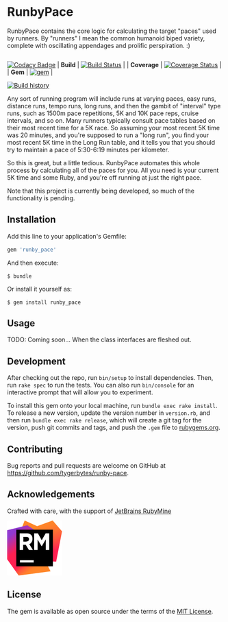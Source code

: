 # RunbyPace

RunbyPace contains the core logic for calculating the target "paces" used by runners. By "runners" I mean  the common
 humanoid biped variety, complete with oscillating appendages and prolific perspiration. :)

| | |
| --- | --- |
[![Codacy Badge](https://api.codacy.com/project/badge/Grade/7c228c8601ff4eeb9dfe0f6c60867f25)](https://www.codacy.com/app/tygerbytes/runby-pace?utm_source=github.com&utm_medium=referral&utm_content=tygerbytes/runby-pace&utm_campaign=badger)
| **Build** | [![Build Status](https://travis-ci.org/tygerbytes/runby-pace.svg?branch=master)](https://travis-ci.org/tygerbytes/runby-pace) |
| **Coverage** | [![Coverage Status](https://coveralls.io/repos/github/tygerbytes/runby-pace/badge.svg?branch=master)](https://coveralls.io/github/tygerbytes/runby-pace?branch=master) |
| **Gem** | [![gem](https://img.shields.io/gem/v/runby_pace.svg)](https://rubygems.org/gems/runby_pace) |

[![Build history](https://buildstats.info/travisci/chart/tygerbytes/runby-pace)](https://travis-ci.org/tygerbytes/runby-pace/builds)

Any sort of running program will include runs at varying paces, easy runs, distance runs, tempo runs, long runs, and
 then the gambit of "interval" type runs, such as 1500m pace repetitions, 5K and 10K pace reps, cruise intervals, and
 so on. Many runners typically consult pace tables based on their most recent time for a 5K race. So assuming your most
 recent 5K time was 20 minutes, and you're supposed to run a "long run", you find your most recent 5K time in the
 Long Run table, and it tells you that you should try to maintain a pace of 5:30-6:19 minutes per kilometer.

So this is great, but a little tedious. RunbyPace automates this whole process by calculating all of the paces for you.
 All you need is your current 5K time and some Ruby, and you're off running at just the right pace.

Note that this project is currently being developed, so much of the functionality is pending.

## Installation

Add this line to your application's Gemfile:

```ruby
gem 'runby_pace'
```

And then execute:

    $ bundle

Or install it yourself as:

    $ gem install runby_pace

## Usage

TODO: Coming soon... When the class interfaces are fleshed out.

## Development

After checking out the repo, run `bin/setup` to install dependencies. Then, run `rake spec` to run the tests. You can also run `bin/console` for an interactive prompt that will allow you to experiment.

To install this gem onto your local machine, run `bundle exec rake install`. To release a new version, update the version number in `version.rb`, and then run `bundle exec rake release`, which will create a git tag for the version, push git commits and tags, and push the `.gem` file to [rubygems.org](https://rubygems.org).

## Contributing

Bug reports and pull requests are welcome on GitHub at https://github.com/tygerbytes/runby-pace.

## Acknowledgements

Crafted with care, with the support of [JetBrains RubyMine](https://www.jetbrains.com/ruby/)

[![RubyMine logo](misc/rubymine.png)](https://www.jetbrains.com/ruby/)


## License

The gem is available as open source under the terms of the [MIT License](http://opensource.org/licenses/MIT).
